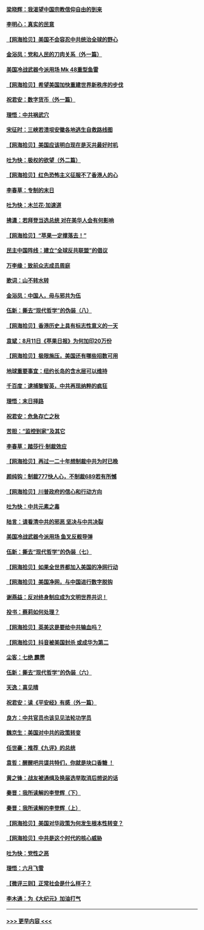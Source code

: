 #### [梁晓辉：我渴望中国宗教信仰自由的到来](../pages/nsc993/n12336657.md?t=08172351) 
#### [李明心：真实的民意](../pages/nsc993/n12336089.md?t=08172351) 
#### [【网海拾贝】美国不会容忍中共统治全球的野心](../pages/nsc993/n12336063.md?t=08172351) 
#### [金浴凤：党和人民的刀肉关系（外一篇）](../pages/nsc993/n12335834.md?t=08172351) 
#### [美国冷战武器今派用场 Mk 48重型鱼雷](../pages/nsc993/n12335354.md?t=08172351) 
#### [【网海拾贝】希望美国加快重建世界新秩序的步伐](../pages/nsc993/n12334224.md?t=08172351) 
#### [祝君安：数字货币（外一篇）](../pages/nsc993/n12334186.md?t=08172351) 
#### [理悟：中共祸武穴](../pages/nsc993/n12333962.md?t=08172351) 
#### [宋征时：三峡若溃坝安徽各地逃生自救路线图](../pages/nsc993/n12332450.md?t=08172351) 
#### [【网海拾贝】美国应该明白现在是灭共最好时机](../pages/nsc993/n12332313.md?t=08172351) 
#### [吐为快：极权的欲望（外二篇）](../pages/nsc993/n12332089.md?t=08172351) 
#### [【网海拾贝】红色恐怖主义征服不了香港人的心](../pages/nsc993/n12329296.md?t=08172351) 
#### [李春草：专制的末日](../pages/nsc993/n12329079.md?t=08172351) 
#### [吐为快：木兰花‧加速道](../pages/nsc993/n12327366.md?t=08172351) 
#### [拂潇：若拜登当选总统 对在美华人会有何影响](../pages/nsc993/n12295996.md?t=08172351) 
#### [【网海拾贝】“苹果一定撑落去！”](../pages/nsc993/n12326784.md?t=08172351) 
#### [民主中国阵线：建立“全球反共联盟”的倡议](../pages/nsc993/n12324177.md?t=08172351) 
#### [万李缘：致前众志成员周庭](../pages/nsc993/n12324635.md?t=08172351) 
#### [歌词：山不转水转](../pages/nsc993/n12324599.md?t=08172351) 
#### [金浴凤：中国人，毋与邪共为伍](../pages/nsc993/n12324257.md?t=08172351) 
#### [伍新：撕去“现代哲学”的伪装（八）](../pages/nsc993/n12324188.md?t=08172351) 
#### [【网海拾贝】香港历史上具有标志性意义的一天](../pages/nsc993/n12324021.md?t=08172351) 
#### [袁斌：8月11日《苹果日报》为何加印20万份](../pages/nsc993/n12323955.md?t=08172351) 
#### [【网海拾贝】极限施压，美国还有哪些招数可用](../pages/nsc993/n12322512.md?t=08172351) 
#### [地球重要事宜：纽约长岛的含水层可以维持](../pages/nsc993/n12321844.md?t=08172351) 
#### [千百度：逮捕黎智英，中共再现纳粹的疯狂](../pages/nsc993/n12321777.md?t=08172351) 
#### [理悟：末日择路](../pages/nsc993/n12320812.md?t=08172351) 
#### [祝君安：危急存亡之秋](../pages/nsc993/n12320795.md?t=08172351) 
#### [苦胆：“监控到家”及其它](../pages/nsc993/n12320751.md?t=08172351) 
#### [李春草：踏莎行·制裁效应](../pages/nsc993/n12318290.md?t=08172351) 
#### [【网海拾贝】再过一二十年想制裁中共为时已晚](../pages/nsc993/n12318195.md?t=08172351) 
#### [颜纯钩：制裁777快人心，不制裁689若有所憾](../pages/nsc993/n12316912.md?t=08172351) 
#### [【网海拾贝】川普政府的信心和行动方向](../pages/nsc993/n12316673.md?t=08172351) 
#### [吐为快：中共元素之毒](../pages/nsc993/n12316547.md?t=08172351) 
#### [陆言：请看清中共的邪恶 坚决与中共决裂](../pages/nsc993/n12315784.md?t=08172351) 
#### [美国冷战武器今派用场 鱼叉反舰导弹](../pages/nsc993/n12316258.md?t=08172351) 
#### [伍新：撕去“现代哲学”的伪装（七）](../pages/nsc993/n12315846.md?t=08172351) 
#### [【网海拾贝】如果全世界都加入美国的净网行动](../pages/nsc993/n12315588.md?t=08172351) 
#### [【网海拾贝】美国净网，与中国进行数字脱钩](../pages/nsc993/n12312813.md?t=08172351) 
#### [谢燕益：反对终身制应成为文明世界共识！](../pages/nsc993/n12310465.md?t=08172351) 
#### [投书：蔡莉如何处理？](../pages/nsc993/n12310224.md?t=08172351) 
#### [【网海拾贝】英美这是要给中共输血吗？](../pages/nsc993/n12307646.md?t=08172351) 
#### [【网海拾贝】抖音被美国封杀 或成华为第二](../pages/nsc993/n12305277.md?t=08172351) 
#### [尘客：七绝 霹雳](../pages/nsc993/n12304053.md?t=08172351) 
#### [伍新：撕去“现代哲学”的伪装（六）](../pages/nsc993/n12303243.md?t=08172351) 
#### [天逸：喜见晴](../pages/nsc993/n12303226.md?t=08172351) 
#### [祝君安：读《平安经》有感（外一篇）](../pages/nsc993/n12303170.md?t=08172351) 
#### [良方：中共官员也该见见法轮功学员](../pages/nsc993/n12302985.md?t=08172351) 
#### [魏京生：美国对中共的政策转变](../pages/nsc993/n12302929.md?t=08172351) 
#### [任世豪：推荐《九评》的总统](../pages/nsc993/n12302838.md?t=08172351) 
#### [袁哲：醒醒吧共谍共特们，你就是块口香糖 ！](../pages/nsc993/n12302678.md?t=08172351) 
#### [黄之锋：战友被通缉及换届选举取消后想说的话](../pages/nsc993/n12302681.md?t=08172351) 
#### [秦晋：我所读解的李登辉（下）](../pages/nsc993/n12302171.md?t=08172351) 
#### [秦晋：我所读解的李登辉（上）](../pages/nsc993/n12301979.md?t=08172351) 
#### [【网海拾贝】美国对华政策为何发生根本性转变？](../pages/nsc993/n12302091.md?t=08172351) 
#### [【网海拾贝】中共是这个时代的核心威胁](../pages/nsc993/n12300541.md?t=08172351) 
#### [吐为快：党性之恶](../pages/nsc993/n12300263.md?t=08172351) 
#### [理悟：六月飞雪](../pages/nsc993/n12300243.md?t=08172351) 
#### [【微评三则】正常社会是什么样子？](../pages/nsc993/n12300228.md?t=08172351) 
#### [李木通：为《大纪元》加油打气](../pages/nsc993/n12280363.md?t=08172351) 

----
#### [ >>> 更早内容 <<< ](../indexes/nsc993-earlier.md)
